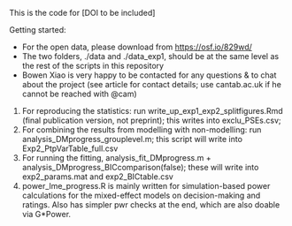 This is the code for [DOI to be included]

Getting started:
- For the open data, please download from https://osf.io/829wd/
- The two folders, ./data and ./data_exp1, should be at the same level as the rest of the scripts in this repository
- Bowen Xiao is very happy to be contacted for any questions & to chat about the project (see article for contact details; use cantab.ac.uk if he cannot be reached with @cam)

1. For reproducing the statistics: run write_up_exp1_exp2_splitfigures.Rmd (final publication version, not preprint); this writes into exclu_PSEs.csv;
2. For combining the results from modelling with non-modelling: run analysis_DMprogress_grouplevel.m; this script will write into Exp2_PtpVarTable_full.csv
3. For running the fitting, analysis_fit_DMprogress.m + analysis_DMprogress_BICcomparison(false); these will write into exp2_params.mat and exp2_BICtable.csv
4. power_lme_progress.R is mainly written for simulation-based power calculations for the mixed-effect models on decision-making and ratings. Also has simpler pwr checks at the end, which are also doable via G*Power.
